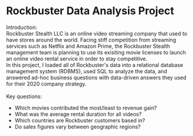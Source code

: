 # Rockbuster Data Analysis Project 

Introduction: <br>
Rockbuster Stealth LLC is an online video streaming company that used to have stores around the world. Facing stiff competition from streaming services such as Netflix and Amazon Prime, the Rockbuster Stealth management team is planning to use its exisiting movie licenses to launch an online video rental service in order to stay competitive. 
<br>
In this project, I loaded all of Rockbuster's data into a relational database management system (RDBMS), used SQL to analyze the data, and answered ad-hoc business questions with data-driven answers they used for their 2020 company strategy.  
<br>
Key questions: 
- Which movies contributed the most/least to revenue gain? 
- What was the average rental duration for all videos? 
- Which countries are Rockbuster customers based in? 
- Do sales figures vary between geographic regions? 
